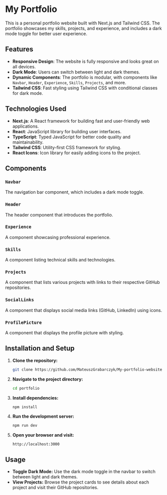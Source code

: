 # My Portfolio

This is a personal portfolio website built with Next.js and Tailwind CSS. The portfolio showcases my skills, projects, and experience, and includes a dark mode toggle for better user experience.

## Features

- **Responsive Design**: The website is fully responsive and looks great on all devices.
- **Dark Mode**: Users can switch between light and dark themes.
- **Dynamic Components**: The portfolio is modular, with components like `Navbar`, `Header`, `Experience`, `Skills`, `Projects`, and more.
- **Tailwind CSS**: Fast styling using Tailwind CSS with conditional classes for dark mode.

## Technologies Used

- **Next.js**: A React framework for building fast and user-friendly web applications.
- **React**: JavaScript library for building user interfaces.
- **TypeScript**: Typed JavaScript for better code quality and maintainability.
- **Tailwind CSS**: Utility-first CSS framework for styling.
- **React Icons**: Icon library for easily adding icons to the project.

## Components

### `Navbar`

The navigation bar component, which includes a dark mode toggle.

### `Header`

The header component that introduces the portfolio.

### `Experience`

A component showcasing professional experience.

### `Skills`

A component listing technical skills and technologies.

### `Projects`

A component that lists various projects with links to their respective GitHub repositories.

### `SocialLinks`

A component that displays social media links (GitHub, LinkedIn) using icons.

### `ProfilePicture`

A component that displays the profile picture with styling.

## Installation and Setup

1. **Clone the repository:**

   ```bash
   git clone https://github.com/MateuszGrabarczyk/My-portfolio-website.git
   ```

2. **Navigate to the project directory:**

   ```bash
   cd portfolio
   ```

3. **Install dependencies:**

   ```bash
   npm install
   ```

4. **Run the development server:**

   ```bash
   npm run dev
   ```

5. **Open your browser and visit:**
   ```
   http://localhost:3000
   ```

## Usage

- **Toggle Dark Mode:** Use the dark mode toggle in the navbar to switch between light and dark themes.
- **View Projects:** Browse the project cards to see details about each project and visit their GitHub repositories.
